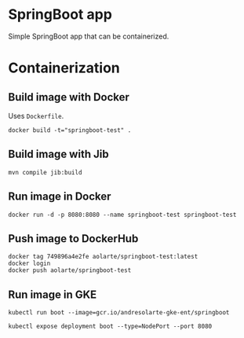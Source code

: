 
# SpringBoot app

Simple SpringBoot app that can be containerized.

# Containerization

## Build image with Docker

Uses `Dockerfile`.

    docker build -t="springboot-test" .

## Build image with Jib

    mvn compile jib:build

## Run image in Docker

    docker run -d -p 8080:8080 --name springboot-test springboot-test
    
## Push image to DockerHub

    docker tag 749896a4e2fe aolarte/springboot-test:latest
    docker login
    docker push aolarte/springboot-test

## Run image in GKE

    kubectl run boot --image=gcr.io/andresolarte-gke-ent/springboot

    kubectl expose deployment boot --type=NodePort --port 8080